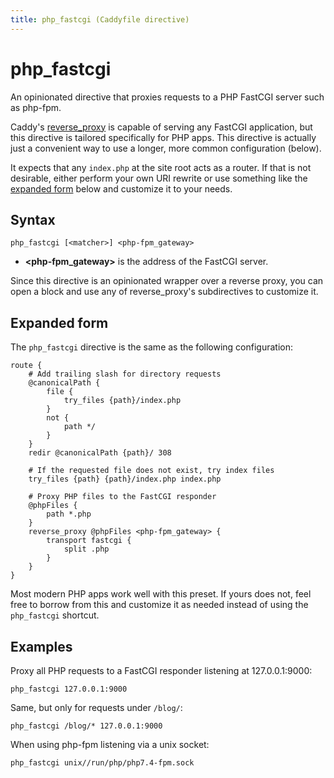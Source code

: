 ```yaml
---
title: php_fastcgi (Caddyfile directive)
---
```


# php_fastcgi

An opinionated directive that proxies requests to a PHP FastCGI server such as php-fpm.

Caddy's [reverse_proxy](/docs/caddyfile/directives/reverse_proxy) is capable of serving any FastCGI application, but this directive is tailored specifically for PHP apps. This directive is actually just a convenient way to use a longer, more common configuration (below).

It expects that any `index.php` at the site root acts as a router. If that is not desirable, either perform your own URI rewrite or use something like the [expanded form](#expanded-form) below and customize it to your needs.


## Syntax

```
php_fastcgi [<matcher>] <php-fpm_gateway>
```

- **<php-fpm_gateway>** is the address of the FastCGI server.

Since this directive is an opinionated wrapper over a reverse proxy, you can open a block and use any of reverse_proxy's subdirectives to customize it.


## Expanded form

The `php_fastcgi` directive is the same as the following configuration:

```
route {
	# Add trailing slash for directory requests
	@canonicalPath {
		file {
			try_files {path}/index.php
		}
		not {
			path */
		}
	}
	redir @canonicalPath {path}/ 308

	# If the requested file does not exist, try index files
	try_files {path} {path}/index.php index.php

	# Proxy PHP files to the FastCGI responder
	@phpFiles {
		path *.php
	}
	reverse_proxy @phpFiles <php-fpm_gateway> {
		transport fastcgi {
			split .php
		}
	}
}
```

Most modern PHP apps work well with this preset. If yours does not, feel free to borrow from this and customize it as needed instead of using the `php_fastcgi` shortcut.

## Examples

Proxy all PHP requests to a FastCGI responder listening at 127.0.0.1:9000:

```
php_fastcgi 127.0.0.1:9000
```

Same, but only for requests under `/blog/`:

```
php_fastcgi /blog/* 127.0.0.1:9000
```

When using php-fpm listening via a unix socket:

```
php_fastcgi unix//run/php/php7.4-fpm.sock
```
